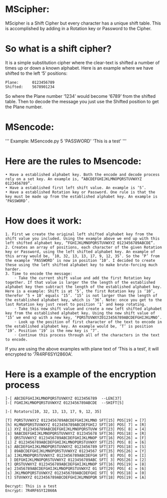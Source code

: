 # MScipher: 
MScipher is a Shift Cipher but every character has a unique shift table. This is accomplished by adding in a Rotation key or Password to the Cipher.

# So what is a shift cipher? 
It is a simple substitution cipher where the clear-text is shifted a number of times up or down a known alphabet. Here is an example where we have shifted to the left ‘5’ positions:
```
Plane:	    0123456789
Shifted:    5678901234
```

So where the Plane number ‘1234’ would become ‘6789’ from the shifted table. Then to decode the message you just use the Shifted position to get the Plane number. 



# MSencode: 
'''
Example: MSencode.py 5 'PASSWORD' 'This is a test'
'''

# Here are the rules to Msencode:
    • Have a established alphabet key. Both the encode and decode process rely on a set key. An example is, “ABCDEFGHIJKLMNOPQRSTUVWXYZ 0123456789”.
    • Have a established first left shift value. An example is ‘5’.
    • Have a established Rotation key or Password. One rule is that the key must be made up from the established alphabet key. An example is ‘PASSWORD’.

# How does it work:
    1. First we create the original left shifted alphabet key from the shift value you included. Using the example above we end up with this left shifted alphabet key, “FGHIJKLMNOPQRSTUVWXYZ 0123456789ABCDE”.
    2. Creates an array of positions, each character of the given Rotation key or Password, using the left shifted alphabet key. An example of this array would be, ‘10, 32, 13, 13, 17, 9, 12, 35’. So the ‘P’ from the example ‘PASSWORD’ is now in position ‘10’. I decided to create these using the left shifted alphabet key to make brute-forcing much harder. 
    3. Time to encode the message:
        ◦ Take the current shift value and add the first Rotation key together. If that value is larger the the length of the established alphabet key then subtract the length of the established alphabet key. Here is a example: Shift is at ‘5’, the first Rotation key is ‘10’, therefor ‘5 + 10’ equals ‘15’. ‘15’ is not larger than the length of the established alphabet key, which is ‘36’. Note: once you get to the last Rotation key just reset to position ‘1’ and keep rotating. 
        ◦ Take this new shift value and create a new left shifted alphabet key from the established alphabet key. Using the new shift value of ‘15’ we end up with a new key, ‘PQRSTUVWXYZ0123456789ABCDEFGHIJKLMNO’.
        ◦ Look up the position of first character of the text to encode in the established alphabet key. An example would be, ‘T’ is position ‘19’. Position ‘19’ is the new key is ‘7’.
        ◦ Continue this process through all of the characters in the text to encode.

If you are using the above examples with plane text of ‘This is a test’, it will encrypted to ‘7R4RF6SYI2860A’.


# Here is a example of the encryption process
```
]-[ ABCDEFGHIJKLMNOPQRSTUVWXYZ 0123456789  --LEN[37]
]-[ FGHIJKLMNOPQRSTUVWXYZ 0123456789ABCDE  --SHIFT[5]
 
]-[ Rotators[10, 32, 13, 13, 17, 9, 12, 35]
 
[T] PQRSTUVWXYZ 0123456789ABCDEFGHIJKLMNO SFT[15] POS[19] = [7]
[h] KLMNOPQRSTUVWXYZ 0123456789ABCDEFGHIJ SFT[10] POS[ 7] = [R]
[i] XYZ 0123456789ABCDEFGHIJKLMNOPQRSTUVW SFT[23] POS[ 8] = [4]
[s] 9ABCDEFGHIJKLMNOPQRSTUVWXYZ 012345678 SFT[36] POS[18] = [R]
[ ] QRSTUVWXYZ 0123456789ABCDEFGHIJKLMNOP SFT[16] POS[26] = [F]
[i] Z 0123456789ABCDEFGHIJKLMNOPQRSTUVWXY SFT[25] POS[ 8] = [6]
[s] ABCDEFGHIJKLMNOPQRSTUVWXYZ 0123456789 SFT[37] POS[18] = [S]
[ ] 89ABCDEFGHIJKLMNOPQRSTUVWXYZ 01234567 SFT[35] POS[26] = [Y]
[a] IJKLMNOPQRSTUVWXYZ 0123456789ABCDEFGH SFT[ 8] POS[ 0] = [I]
[ ] DEFGHIJKLMNOPQRSTUVWXYZ 0123456789ABC SFT[ 3] POS[26] = [2]
[t] QRSTUVWXYZ 0123456789ABCDEFGHIJKLMNOP SFT[16] POS[19] = [8]
[e] 23456789ABCDEFGHIJKLMNOPQRSTUVWXYZ 01 SFT[29] POS[ 4] = [6]
[s] JKLMNOPQRSTUVWXYZ 0123456789ABCDEFGHI SFT[ 9] POS[18] = [0]
[t] STUVWXYZ 0123456789ABCDEFGHIJKLMNOPQR SFT[18] POS[19] = [A]
 
Decrypt: This is a test
Encrypt: 7R4RF6SYI2860A

```


